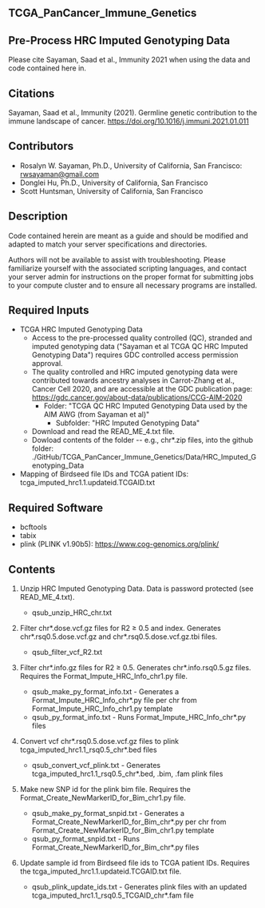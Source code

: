 ## TCGA_PanCancer_Immune_Genetics

## Pre-Process HRC Imputed Genotyping Data

Please cite Sayaman, Saad et al., Immunity 2021 when using the data and code contained here in.

## Citations
Sayaman, Saad et al., Immunity (2021). Germline genetic contribution to the immune landscape of cancer. https://doi.org/10.1016/j.immuni.2021.01.011


## Contributors
* Rosalyn W. Sayaman, Ph.D., University of California, San Francisco: rwsayaman@gmail.com
* Donglei Hu, Ph.D., University of California, San Francisco
* Scott Huntsman, University of California, San Francisco


## Description
Code contained herein are meant as a guide and should be modified and adapted to match your server specifications and directories.

Authors will not be available to assist with troubleshooting. Please familiarize yourself with the associated scripting languages, and contact your server admin for instructions on the proper format for submitting jobs to your compute cluster and to ensure all necessary programs are installed.


## Required Inputs
* TCGA HRC Imputed Genotyping Data
   * Access to the pre-processed quality controlled (QC), stranded and imputed genotyping data ("Sayaman et al TCGA QC HRC Imputed Genotyping Data") requires GDC controlled access permission approval.
   * The quality controlled and HRC imputed genotyping data were contributed towards ancestry analyses in Carrot-Zhang et al., Cancer Cell 2020, and are accessible at the GDC publication page: https://gdc.cancer.gov/about-data/publications/CCG-AIM-2020
      * Folder: "TCGA QC HRC Imputed Genotyping Data used by the AIM AWG (from Sayaman et al)"
        * Subfolder: "HRC Imputed Genotyping Data"
  * Download and read the READ_ME_4.txt file.
  * Dowload contents of the folder -- e.g., chr*.zip files, into the github folder: ./GitHub/TCGA_PanCancer_Immune_Genetics/Data/HRC_Imputed_Genotyping_Data
* Mapping of Birdseed file IDs and TCGA patient IDs: tcga_imputed_hrc1.1.updateid.TCGAID.txt


## Required Software
* bcftools
* tabix
* plink (PLINK v1.90b5): https://www.cog-genomics.org/plink/


## Contents
1. Unzip HRC Imputed Genotyping Data. Data is password protected (see READ_ME_4.txt).
    * qsub_unzip_HRC_chr.txt

2. Filter chr*.dose.vcf.gz files for R2 ≥ 0.5 and index. Generates chr*.rsq0.5.dose.vcf.gz and chr*.rsq0.5.dose.vcf.gz.tbi files.
    * qsub_filter_vcf_R2.txt

3. Filter chr*.info.gz files for R2 ≥ 0.5. Generates chr*.info.rsq0.5.gz files. Requires the Format_Impute_HRC_Info_chr1.py file.
    * qsub_make_py_format_info.txt - Generates a Format_Impute_HRC_Info_chr*.py file per chr from Format_Impute_HRC_Info_chr1.py template
    * qsub_py_format_info.txt - Runs Format_Impute_HRC_Info_chr*.py files

4. Convert vcf chr*.rsq0.5.dose.vcf.gz files to plink tcga_imputed_hrc1.1_rsq0.5_chr*.bed files
    * qsub_convert_vcf_plink.txt - Generates tcga_imputed_hrc1.1_rsq0.5_chr*.bed, .bim, .fam plink files

5. Make new SNP id for the plink bim file. Requires the Format_Create_NewMarkerID_for_Bim_chr1.py file.
    * qsub_make_py_format_snpid.txt - Generates a Format_Create_NewMarkerID_for_Bim_chr*.py per chr from Format_Create_NewMarkerID_for_Bim_chr1.py template
    * qsub_py_format_snpid.txt - Runs Format_Create_NewMarkerID_for_Bim_chr*.py files

6. Update sample id from Birdseed file ids to TCGA patient IDs. Requires the tcga_imputed_hrc1.1.updateid.TCGAID.txt file.
    * qsub_plink_update_ids.txt - Generates plink files with an updated tcga_imputed_hrc1.1_rsq0.5_TCGAID_chr*.fam file
